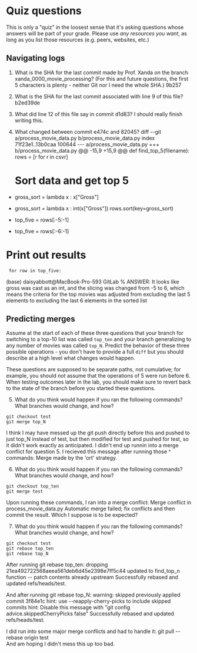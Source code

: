 # Quiz questions

This is only a "quiz" in the loosest sense that it's asking questions whose
answers will be part of your grade. Please use *any resources you want*, as
long as you list those resources (e.g. peers, websites, etc.)

## Navigating logs

1. What is the SHA for the last commit made by Prof. Xanda on the branch
xanda_0000_movie_processing?
(For this and future questions, the first 5 characters is plenty - neither
Git nor I need the whole SHA.)
9b257

2. What is the SHA for the last commit associated with line 9 of this file?
b2ed39de


3. What did line 12 of this file say in commit d1d83?
I should really finish writing this.

4. What changed between commit e474c and 82045?
diff --git a/process_movie_data.py b/process_movie_data.py
index 71f23e1..13b0caa 100644
--- a/process_movie_data.py
+++ b/process_movie_data.py
@@ -15,9 +15,9 @@ def find_top_5(filename):
         rows = [r for r in csvr]
     
     # Sort data and get top 5
-    gross_sort = lambda x : x["Gross"]
+    gross_sort = lambda x : int(x["Gross"])
     rows.sort(key=gross_sort)
-    top_five = rows[:-5:-1]
+    top_five = rows[:-6:-1]
 
# Print out results
     for row in top_five:
(base) daisyabbott@MacBook-Pro-593 GitLab % 
ANSWER: 
It looks like gross was cast as an int, and the slicing was changed from -5 to 6, which means the criteria for the top movies was adjusted from excluding the last 5 elements to excluding the last 6 elements in the sorted list

## Predicting merges

Assume at the start of each of these three questions that your
branch for switching to a top-10 list was called `top_ten`
and your branch generalizing to any number of movies was called `top_N`.
Predict the behavior of these three possible operations - you don't
have to provide a full `diff` but you should describe at a high level
what changes would happen.

These questions are supposed to be separate paths, not cumulative;
for example, you should *not* assume that the operations of 5 were run
before 6. When testing outcomes later in the lab, you should make sure to
revert back to the state of the branch before you started these questions.

5. What do you think would happen if you ran the following commands?
What branches would change, and how?
```
git checkout test
git merge top_N
```
I think I may have messed up the git push directly before this and pushed to just top_N instead of test, but then modified for test and pushed for test, so it didn't work exactly as anticipated. I didn't end up runnin into a merge conflict for question 5. I recieved this message after running those ^ commands: Merge made by the 'ort' strategy.

6. What do you think would happen if you ran the following commands?
What branches would change, and how?
```
git checkout top_ten
git merge test
```
Upon running these commands, I ran into a merge conflict: Merge conflict in process_movie_data.py
Automatic merge failed; fix conflicts and then commit the result.
Which I suppose is to be expected? 

7. What do you think would happen if you ran the following commands?
What branches would change, and how?
```
git checkout test
git rebase top_ten
git rebase top_N
```
After running git rebase top_ten: dropping 21ea492722568aeea561deb6d45e2398e7ff5c44 updated to find_top_n function -- patch contents already upstream
Successfully rebased and updated refs/heads/test.

And after running git rebase top_N: warning: skipped previously applied commit 3f84e1c
hint: use --reapply-cherry-picks to include skipped commits
hint: Disable this message with "git config advice.skippedCherryPicks false"
Successfully rebased and updated refs/heads/test.

I did run into some major merge conflicts and had to handle it:
git pull --rebase origin test   
And am hoping I didn't mess this up too bad.